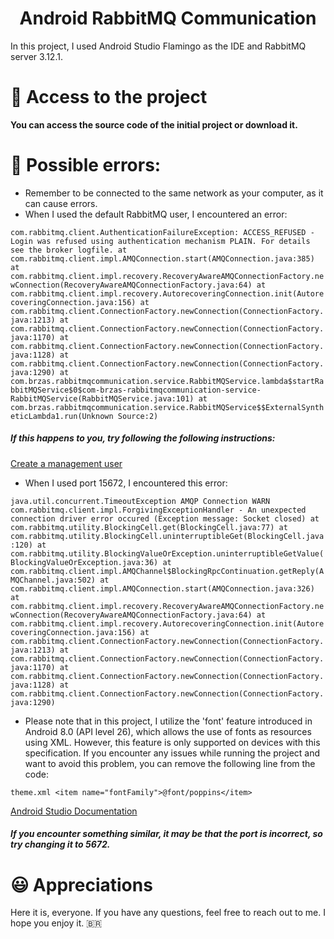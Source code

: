 <h1 align="center"> Android RabbitMQ Communication</h1>

In this project, I used Android Studio Flamingo as the IDE and RabbitMQ server 3.12.1.

# 📁 Access to the project

**You can access the source code of the initial project or download it.**

# :bug: Possible errors:

* Remember to be connected to the same network as your computer, as it can cause errors.
* When I used the default RabbitMQ user, I encountered an error:

 `com.rabbitmq.client.AuthenticationFailureException: ACCESS_REFUSED - Login was refused using authentication mechanism PLAIN. For details see the broker logfile.
  at com.rabbitmq.client.impl.AMQConnection.start(AMQConnection.java:385)
  at com.rabbitmq.client.impl.recovery.RecoveryAwareAMQConnectionFactory.newConnection(RecoveryAwareAMQConnectionFactory.java:64)
  at com.rabbitmq.client.impl.recovery.AutorecoveringConnection.init(AutorecoveringConnection.java:156)
  at com.rabbitmq.client.ConnectionFactory.newConnection(ConnectionFactory.java:1213)
  at com.rabbitmq.client.ConnectionFactory.newConnection(ConnectionFactory.java:1170)
  at com.rabbitmq.client.ConnectionFactory.newConnection(ConnectionFactory.java:1128)
  at com.rabbitmq.client.ConnectionFactory.newConnection(ConnectionFactory.java:1290)
  at com.brzas.rabbitmqcommunication.service.RabbitMQService.lambda$startRabbitMQService$0$com-brzas-rabbitmqcommunication-service-RabbitMQService(RabbitMQService.java:101)
  at com.brzas.rabbitmqcommunication.service.RabbitMQService$$ExternalSyntheticLambda1.run(Unknown Source:2)
`
##### If this happens to you, try following the following instructions:

[Create a management user](https://www.ge.com/digital/documentation/proficy-plant-applications/version81/t_gsg_configuring_user_in_RabbitMQ.html)
    

* When I used port 15672, I encountered this error:

`java.util.concurrent.TimeoutException
AMQP Connection WARN com.rabbitmq.client.impl.ForgivingExceptionHandler - An unexpected connection driver error occured (Exception message: Socket closed)
at com.rabbitmq.utility.BlockingCell.get(BlockingCell.java:77)
at com.rabbitmq.utility.BlockingCell.uninterruptibleGet(BlockingCell.java:120)
at com.rabbitmq.utility.BlockingValueOrException.uninterruptibleGetValue(BlockingValueOrException.java:36)
at com.rabbitmq.client.impl.AMQChannel$BlockingRpcContinuation.getReply(AMQChannel.java:502)
at com.rabbitmq.client.impl.AMQConnection.start(AMQConnection.java:326)
at com.rabbitmq.client.impl.recovery.RecoveryAwareAMQConnectionFactory.newConnection(RecoveryAwareAMQConnectionFactory.java:64)
at com.rabbitmq.client.impl.recovery.AutorecoveringConnection.init(AutorecoveringConnection.java:156)
at com.rabbitmq.client.ConnectionFactory.newConnection(ConnectionFactory.java:1213)
at com.rabbitmq.client.ConnectionFactory.newConnection(ConnectionFactory.java:1170)
at com.rabbitmq.client.ConnectionFactory.newConnection(ConnectionFactory.java:1128)
at com.rabbitmq.client.ConnectionFactory.newConnection(ConnectionFactory.java:1290)
`
* Please note that in this project, I utilize the 'font' feature introduced in Android 8.0 (API level 26), which allows the use of fonts as resources using XML. However, this feature is only supported on devices with this specification. If you encounter any issues while running the project and want to avoid this problem, you can remove the following line from the code:

`theme.xml
<item name="fontFamily">@font/poppins</item>`

[Android Studio Documentation](https://developer.android.com/guide/topics/ui/look-and-feel/fonts-in-xml?hl=pt-br)
    

##### If you encounter something similar, it may be that the port is incorrect, so try changing it to 5672.

# :smiley: Appreciations

Here it is, everyone. If you have any questions, feel free to reach out to me. I hope you enjoy it.
:brazil:
